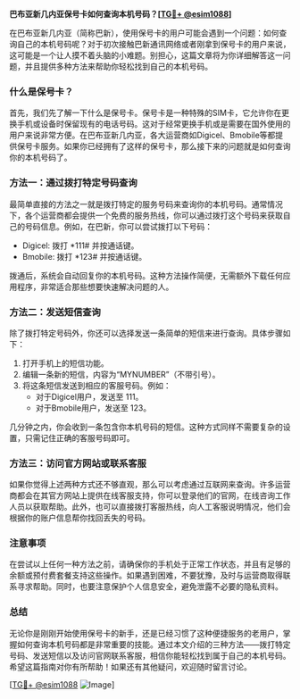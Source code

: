 **巴布亚新几内亚保号卡如何查询本机号码？[[TG💪+ @esim1088](https://t.me/s/esim1088)]**

在巴布亚新几内亚（简称巴新），使用保号卡的用户可能会遇到一个问题：如何查询自己的本机号码呢？对于初次接触巴新通讯网络或者刚拿到保号卡的用户来说，这可能是一个让人摸不着头脑的小难题。别担心，这篇文章将为你详细解答这一问题，并且提供多种方法来帮助你轻松找到自己的本机号码。

### 什么是保号卡？

首先，我们先了解一下什么是保号卡。保号卡是一种特殊的SIM卡，它允许你在更换手机或设备时保留现有的电话号码。这对于经常更换手机或是需要在国外使用的用户来说非常方便。在巴布亚新几内亚，各大运营商如Digicel、Bmobile等都提供保号卡服务。如果你已经拥有了这样的保号卡，那么接下来的问题就是如何查询你的本机号码了。

### 方法一：通过拨打特定号码查询

最简单直接的方法之一就是拨打特定的服务号码来查询你的本机号码。通常情况下，各个运营商都会提供一个免费的服务热线，你可以通过拨打这个号码来获取自己的号码信息。例如，在巴新，你可以尝试拨打以下号码：

- Digicel: 拨打 *111# 并按通话键。
- Bmobile: 拨打 *123# 并按通话键。

拨通后，系统会自动回复你的本机号码。这种方法操作简便，无需额外下载任何应用程序，非常适合那些想要快速解决问题的人。

### 方法二：发送短信查询

除了拨打特定号码外，你还可以选择发送一条简单的短信来进行查询。具体步骤如下：

1. 打开手机上的短信功能。
2. 编辑一条新的短信，内容为“MYNUMBER”（不带引号）。
3. 将这条短信发送到相应的客服号码。例如：
   - 对于Digicel用户，发送至 111。
   - 对于Bmobile用户，发送至 123。

几分钟之内，你会收到一条包含你本机号码的短信。这种方式同样不需要复杂的设置，只需记住正确的客服号码即可。

### 方法三：访问官方网站或联系客服

如果你觉得上述两种方式还不够直观，那么可以考虑通过互联网来查询。许多运营商都会在其官方网站上提供在线客服支持，你可以登录他们的官网，在线咨询工作人员以获取帮助。此外，也可以直接拨打客服热线，向人工客服说明情况，他们会根据你的账户信息帮你找回丢失的号码。

### 注意事项

在尝试以上任何一种方法之前，请确保你的手机处于正常工作状态，并且有足够的余额或预付费套餐支持这些操作。如果遇到困难，不要犹豫，及时与运营商取得联系寻求帮助。同时，也要注意保护个人信息安全，避免泄露不必要的隐私资料。

### 总结

无论你是刚刚开始使用保号卡的新手，还是已经习惯了这种便捷服务的老用户，掌握如何查询本机号码都是非常重要的技能。通过本文介绍的三种方法——拨打特定号码、发送短信以及访问官网联系客服，相信你能轻松找到属于自己的本机号码。希望这篇指南对你有所帮助！如果还有其他疑问，欢迎随时留言讨论。

[[TG💪+ @esim1088](https://t.me/s/esim1088) ![Image](https://i.postimg.cc/4NQfJmqS/Snipaste-2025-05-13-00-14-12.png)]